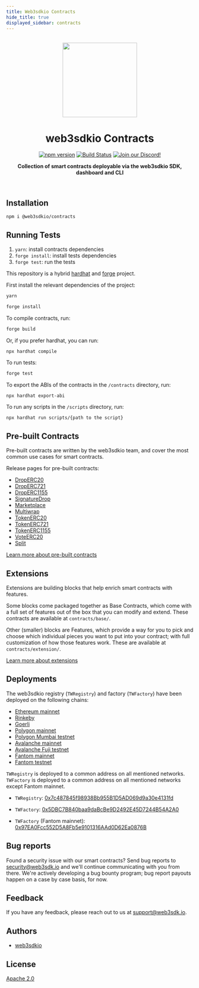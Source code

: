 ```yaml
---
title: Web3sdkio Contracts
hide_title: true
displayed_sidebar: contracts
---
```


<p align="center">
<br />
<a href="https://web3sdk.io"><img src="https://github.com/web3sdkio/typescript-sdk/blob/main/logo.svg?raw=true" width="200" alt=""/></a>
<br />
</p>
<h1 align="center">web3sdkio Contracts</h1>
<p align="center">
<a href="https://www.npmjs.com/package/@web3sdkio/contracts"><img src="https://img.shields.io/npm/v/@web3sdkio/contracts?color=red&logo=npm" alt="npm version"/></a>
<a href="https://github.com/web3sdkio/contracts/actions"><img alt="Build Status" src="https://github.com/web3sdkio/contracts/actions/workflows/tests.yml/badge.svg"/></a>
<a href="https://discord.gg/n33UhsfUKB"><img alt="Join our Discord!" src="https://img.shields.io/discord/834227967404146718.svg?color=7289da&label=discord&logo=discord&style=flat"/></a>

</p>
<p align="center"><strong>Collection of smart contracts deployable via the web3sdkio SDK, dashboard and CLI</strong></p>
<br />

## Installation

```shell
npm i @web3sdkio/contracts
```

## Running Tests

1. `yarn`: install contracts dependencies
2. `forge install`: install tests dependencies
3. `forge test`: run the tests

This repository is a hybrid [hardhat](https://hardhat.org/) and [forge](https://github.com/foundry-rs/foundry/tree/master/forge) project.

First install the relevant dependencies of the project:

```bash
yarn

forge install
```

To compile contracts, run:

```bash
forge build
```

Or, if you prefer hardhat, you can run:

```bash
npx hardhat compile
```

To run tests:

```bash
forge test
```

To export the ABIs of the contracts in the `/contracts` directory, run:

```
npx hardhat export-abi
```

To run any scripts in the `/scripts` directory, run:

```
npx hardhat run scripts/{path to the script}
```

## Pre-built Contracts

Pre-built contracts are written by the web3sdkio team, and cover the most common use cases for smart contracts.

Release pages for pre-built contracts:

- [DropERC20](https://web3sdk.io/deployer.web3sdkio.eth/DropERC20)
- [DropERC721](https://web3sdk.io/deployer.web3sdkio.eth/DropERC721)
- [DropERC1155](https://web3sdk.io/deployer.web3sdkio.eth/DropERC1155)
- [SignatureDrop](https://web3sdk.io/deployer.web3sdkio.eth/SignatureDrop)
- [Marketplace](https://web3sdk.io/deployer.web3sdkio.eth/Marketplace)
- [Multiwrap](https://web3sdk.io/deployer.web3sdkio.eth/Multiwrap)
- [TokenERC20](https://web3sdk.io/deployer.web3sdkio.eth/TokenERC20)
- [TokenERC721](https://web3sdk.io/deployer.web3sdkio.eth/TokenERC721)
- [TokenERC1155](https://web3sdk.io/deployer.web3sdkio.eth/TokenERC1155)
- [VoteERC20](https://web3sdk.io/deployer.web3sdkio.eth/VoteERC20)
- [Split](https://web3sdk.io/deployer.web3sdkio.eth/Split)

[Learn more about pre-built contracts](https://docs.web3sdk.io/pre-built-contracts)

## Extensions

Extensions are building blocks that help enrich smart contracts with features.

Some blocks come packaged together as Base Contracts, which come with a full set of features out of the box that you can modify and extend. These contracts are available at `contracts/base/`.

Other (smaller) blocks are Features, which provide a way for you to pick and choose which individual pieces you want to put into your contract; with full customization of how those features work. These are available at `contracts/extension/`.

[Learn more about extensions](https://docs.web3sdk.io/extensions)

## Deployments

The web3sdkio registry (`TWRegistry`) and factory (`TWFactory`) have been deployed on the following chains:

- [Ethereum mainnet](https://etherscan.io/)
- [Rinkeby](https://rinkeby.etherscan.io/)
- [Goerli](https://goerli.etherscan.io/)
- [Polygon mainnet](https://polygonscan.com/)
- [Polygon Mumbai testnet](https://mumbai.polygonscan.com/)
- [Avalanche mainnet](https://snowtrace.io/)
- [Avalanche Fuji testnet](https://testnet.snowtrace.io/)
- [Fantom mainnet](https://ftmscan.com/)
- [Fantom testnet](https://testnet.ftmscan.com/)

`TWRegistry` is deployed to a common address on all mentioned networks. `TWFactory` is deployed to a common address on all mentioned networks except Fantom mainnet.

- `TWRegistry`: [0x7c487845f98938Bb955B1D5AD069d9a30e4131fd](https://blockscan.com/address/0x7c487845f98938Bb955B1D5AD069d9a30e4131fd)

- `TWFactory`: [0x5DBC7B840baa9daBcBe9D2492E45D7244B54A2A0](https://blockscan.com/address/0x5DBC7B840baa9daBcBe9D2492E45D7244B54A2A0)
- `TWFactory` (Fantom mainnet): [0x97EA0Fcc552D5A8Fb5e9101316AAd0D62Ea0876B](https://blockscan.com/address/0x97EA0Fcc552D5A8Fb5e9101316AAd0D62Ea0876B)

## Bug reports

Found a security issue with our smart contracts? Send bug reports to security@web3sdk.io and we'll continue communicating with you from there. We're actively developing a bug bounty program; bug report payouts happen on a case by case basis, for now.

## Feedback

If you have any feedback, please reach out to us at support@web3sdk.io.

## Authors

- [web3sdkio](https://web3sdk.io)

## License

[Apache 2.0](https://www.apache.org/licenses/LICENSE-2.0.txt)
